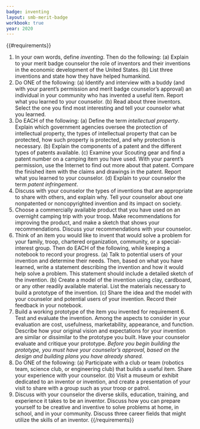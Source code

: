 ```yaml
---
badge: inventing
layout: smb-merit-badge
workbook: true
year: 2020
---
```


{{#requirements}}
1. In your own words, define *inventing*. Then do the following:
    (a) Explain to your merit badge counselor the role of inventors and their inventions in the economic development of the United States.
    (b) List three inventions and state how they have helped humankind.
2. Do ONE of the following:
    (a) Identify and interview with a buddy (and with your parent’s permission and merit badge counselor’s approval) an individual in your community who has invented a useful item. Report what you learned to your counselor.
    (b) Read about three inventors. Select the one you find most interesting and tell your counselor what you learned.
3. Do EACH of the following:
    (a) Define the term *intellectual property*. Explain which government agencies oversee the protection of intellectual property, the types of intellectual property that can be protected, how such property is protected, and why protection is necessary.
    (b) Explain the components of a patent and the different types of patents available.
    (c) Examine your Scouting gear and find a patent number on a camping item you have used. With your parent’s permission, use the Internet to find out more about that patent. Compare the finished item with the claims and drawings in the patent. Report what you learned to your counselor.
    (d) Explain to your counselor the term *patent infringement*.
4. Discuss with your counselor the types of inventions that are appropriate to share with others, and explain why. Tell your counselor about one nonpatented or noncopyrighted invention and its impact on society.
5. Choose a commercially available product that you have used on an overnight camping trip with your troop. Make recommendations for improving the product, and make a sketch that shows your recommendations. Discuss your recommendations with your counselor.
6. Think of an item you would like to invent that would solve a problem for your family, troop, chartered organization, community, or a special-interest group. Then do EACH of the following, while keeping a notebook to record your progress.
    (a) Talk to potential users of your invention and determine their needs. Then, based on what you have learned, write a statement describing the invention and how it would help solve a problem. This statement should include a detailed sketch of the invention.
    (b) Create a model of the invention using clay, cardboard, or any other readily available material. List the materials necessary to build a prototype of the invention.
    (c) Share the idea and the model with your counselor and potential users of your invention. Record their feedback in your notebook.
7. Build a working prototype of the item you invented for requirement 6. Test and evaluate the invention. Among the aspects to consider in your evaluation are cost, usefulness, marketability, appearance, and function. Describe how your original vision and expectations for your invention are similar or dissimilar to the prototype you built. Have your counselor evaluate and critique your prototype.
    *Before you begin building the prototype, you must have your counselor’s approval, based on the design and building plans you have already shared.*
8. Do ONE of the following:
    (a) Participate with a club or team (robotics team, science club, or engineering club) that builds a useful item. Share your experience with your counselor.
    (b) Visit a museum or exhibit dedicated to an inventor or invention, and create a presentation of your visit to share with a group such as your troop or patrol.
9. Discuss with your counselor the diverse skills, education, training, and experience it takes to be an inventor. Discuss how you can prepare yourself to be creative and inventive to solve problems at home, in school, and in your community. Discuss three career fields that might utilize the skills of an inventor.
{{/requirements}}
